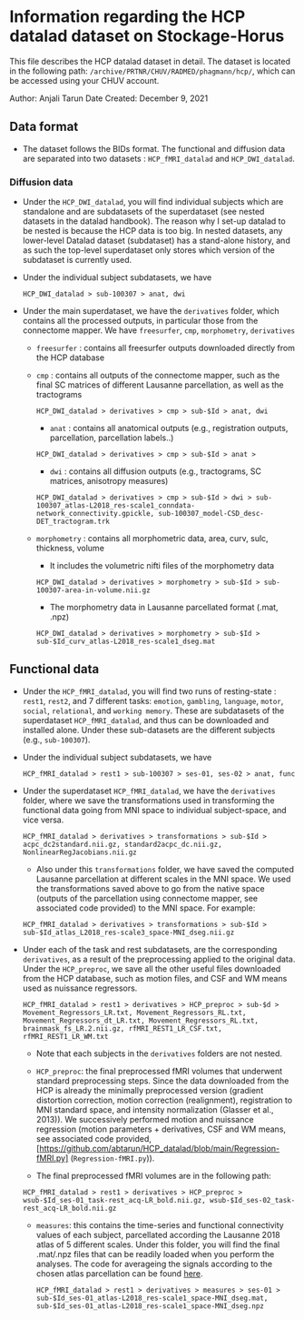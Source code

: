 # Information regarding the HCP datalad dataset on Stockage-Horus

This file describes the HCP datalad dataset in detail. The dataset is located in the following path: `/archive/PRTNR/CHUV/RADMED/phagmann/hcp/`, which can be accessed using your CHUV account.

Author: Anjali Tarun
Date Created: December 9, 2021

## Data format

* The dataset follows the BIDs format. The functional and diffusion data are separated into two datasets : `HCP_fMRI_datalad` and `HCP_DWI_datalad`.

### Diffusion data
* Under the `HCP_DWI_datalad`, you will find individual subjects which are standalone and are subdatasets of the superdataset (see nested datasets in the datalad handbook). The reason why I set-up datalad to be nested is because the HCP data is too big. In nested datasets, any lower-level Datalad dataset (subdataset) has a stand-alone history, and as such the top-level superdataset only stores which version of the subdataset is currently used.

* Under the individual subject subdatasets, we have
    ```console
    HCP_DWI_datalad > sub-100307 > anat, dwi
    ```

* Under the main superdataset, we have the `derivatives` folder, which contains all the processed outputs, in particular those from the connectome mapper. We have `freesurfer`, `cmp`, `morphometry`, `derivatives`

    * `freesurfer` : contains all freesurfer outputs downloaded directly from the HCP database

    * `cmp` : contains all outputs of the connectome mapper, such as the final SC matrices of different Lausanne parcellation, as well as the tractograms
        
        ```console
        HCP_DWI_datalad > derivatives > cmp > sub-$Id > anat, dwi
        ```

        * `anat` : contains all anatomical outputs (e.g., registration outputs, parcellation, parcellation labels..)
        ```console
        HCP_DWI_datalad > derivatives > cmp > sub-$Id > anat >
        ```

        * `dwi` : contains all diffusion outputs (e.g., tractograms, SC matrices, anisotropy measures)
        ```console
        HCP_DWI_datalad > derivatives > cmp > sub-$Id > dwi > sub-100307_atlas-L2018_res-scale1_conndata-network_connectivity.gpickle, sub-100307_model-CSD_desc-DET_tractogram.trk
        ```

    * `morphometry` : contains all morphometric data, area, curv, sulc, thickness, volume

        * It includes the volumetric nifti files of the morphometry data
        ```console
        HCP_DWI_datalad > derivatives > morphometry > sub-$Id > sub-100307-area-in-volume.nii.gz
        ```

        * The morphometry data in Lausanne parcellated format (.mat, .npz)
        ```console
        HCP_DWI_datalad > derivatives > morphometry > sub-$Id > sub-$Id_curv_atlas-L2018_res-scale1_dseg.mat
        ```
        

## Functional data
* Under the `HCP_fMRI_datalad`, you will find two runs of resting-state : `rest1`, `rest2`, and 7 different tasks: `emotion`, `gambling`, `language`, `motor`, `social`, `relational`, and `working memory`. These are subdatasets of the superdataset `HCP_fMRI_datalad`, and thus can be downloaded and installed alone. Under these sub-datasets are the different subjects (e.g., `sub-100307`).

* Under the individual subject subdatasets, we have
    ```console
    HCP_fMRI_datalad > rest1 > sub-100307 > ses-01, ses-02 > anat, func
    ```

* Under the superdataset `HCP_fMRI_datalad`, we have the `derivatives` folder, where we save the transformations used in transforming the functional data going from MNI space to individual subject-space, and vice versa.

    ```console
    HCP_fMRI_datalad > derivatives > transformations > sub-$Id > acpc_dc2standard.nii.gz, standard2acpc_dc.nii.gz, NonlinearRegJacobians.nii.gz
    ```

    * Also under this `transformations` folder, we have saved the computed Lausanne parcellation at different scales in the MNI space. We used the transformations saved above to go from the native space (outputs of the parcellation using connectome mapper, see associated code provided) to the MNI space. For example:

    ```console
    HCP_fMRI_datalad > derivatives > transformations > sub-$Id > sub-$Id_atlas_L2018_res-scale3_space-MNI_dseg.nii.gz
    ```

* Under each of the task and rest subdatasets, are the corresponding `derivatives`, as a result of the preprocessing applied to the original data. Under the `HCP_preproc`, we save all the other useful files downloaded from the HCP database, such as motion files, and CSF and WM means used as nuissance regressors.

    ```console
    HCP_fMRI_datalad > rest1 > derivatives > HCP_preproc > sub-$d > Movement_Regressors_LR.txt, Movement_Regressors_RL.txt, Movement_Regressors_dt_LR.txt, Movement_Regressors_RL.txt, brainmask_fs_LR.2.nii.gz, rfMRI_REST1_LR_CSF.txt, rfMRI_REST1_LR_WM.txt
    ```
    * Note that each subjects in the `derivatives` folders are not nested.

    * `HCP_preproc`: the final preprocessed fMRI volumes that underwent standard preprocessing steps. Since the data downloaded from the HCP is already the minimally preprocessed version (gradient distortion correction, motion correction (realignment), registration to MNI standard space, and intensity normalization (Glasser et al., 2013)). We successively performed motion and  nuissance regression (motion parameters + derivatives, CSF and WM means, see associated code provided, [https://github.com/abtarun/HCP_datalad/blob/main/Regression-fMRI.py] (`Regression-fMRI.py`)).

    * The final preprocessed fMRI volumes are in the following path:
    ```console
    HCP_fMRI_datalad > rest1 > derivatives > HCP_preproc > wsub-$Id_ses-01_task-rest_acq-LR_bold.nii.gz, wsub-$Id_ses-02_task-rest_acq-LR_bold.nii.gz
    ```

    * `measures`: this contains the time-series and functional connectivity values of each subject, parcellated according the Lausanne 2018 atlas of 5 different scales.
    Under this folder, you will find the final .mat/.npz files that can be readily loaded when you perform the analyses. The code for averageing the signals according to the chosen atlas parcellation can be found [here](https://github.com/abtarun/HCP_datalad/blob/main/computeFC.py).
    
        ```console
        HCP_fMRI_datalad > rest1 > derivatives > measures > ses-01 > sub-$Id_ses-01_atlas-L2018_res-scale1_space-MNI_dseg.mat, sub-$Id_ses-01_atlas-L2018_res-scale1_space-MNI_dseg.npz
        ```



